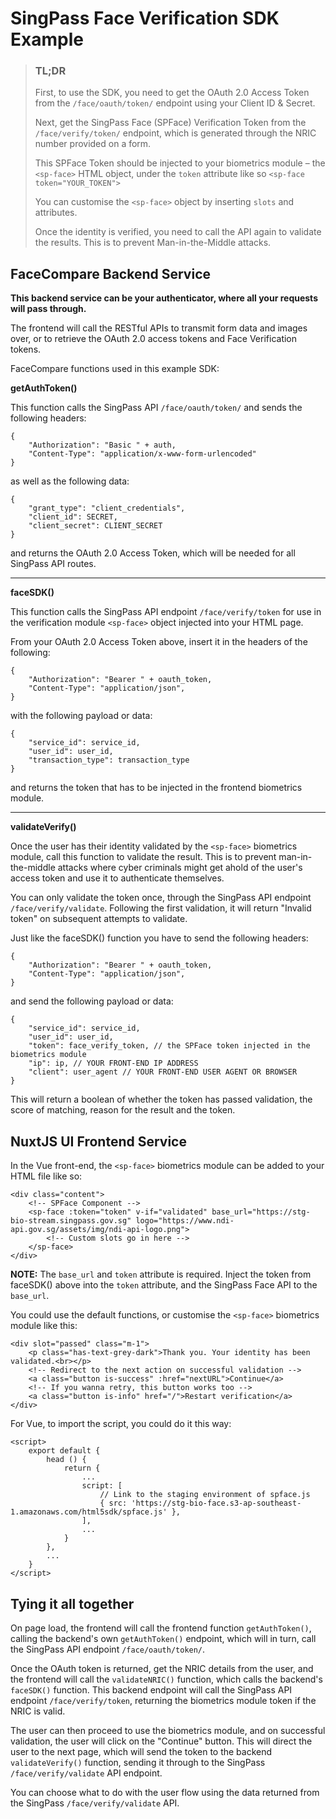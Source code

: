 # SingPass Face Verification SDK Example

> ### TL;DR
> 
> First, to use the SDK, you need to get the OAuth 2.0 Access Token from the `/face/oauth/token/` endpoint using your Client ID & Secret.
> 
> Next, get the SingPass Face (SPFace) Verification Token from the `/face/verify/token/` endpoint, which is generated through the NRIC number provided on a form. 
> 
> This SPFace Token should be injected to your biometrics module – the `<sp-face>` HTML object, under the `token` attribute like so `<sp-face token="YOUR_TOKEN">`
> 
> You can customise the `<sp-face>` object by inserting `slots` and attributes.
> 
> Once the identity is verified, you need to call the API again to validate the results. This is to prevent Man-in-the-Middle attacks.

## FaceCompare Backend Service

**This backend service can be your authenticator, where all your requests will pass through.**

The frontend will call the RESTful APIs to transmit form data and images over, or to retrieve the OAuth 2.0 access tokens and Face Verification tokens.


FaceCompare functions used in this example SDK:

**getAuthToken()**

This function calls the SingPass API `/face/oauth/token/` and sends the following headers:

```
{
    "Authorization": "Basic " + auth,
    "Content-Type": "application/x-www-form-urlencoded"
}
```
as well as the following data:

```
{
    "grant_type": "client_credentials",
    "client_id": SECRET,
    "client_secret": CLIENT_SECRET
}

```

and returns the OAuth 2.0 Access Token, which will be needed for all SingPass API routes.

****

**faceSDK()**

This function calls the SingPass API endpoint `/face/verify/token` for use in the verification module `<sp-face>` object injected into your HTML page.

From your OAuth 2.0 Access Token above, insert it in the headers of the following:

```
{
    "Authorization": "Bearer " + oauth_token,
    "Content-Type": "application/json",
}
```

with the following payload or data:

```
{
    "service_id": service_id,
    "user_id": user_id,
    "transaction_type": transaction_type
}

```
and returns the token that has to be injected in the frontend biometrics module.

****

**validateVerify()**

Once the user has their identity validated by the `<sp-face>` biometrics module, call this function to validate the result. This is to prevent man-in-the-middle attacks where cyber criminals might get ahold of the user's access token and use it to authenticate themselves.

You can only validate the token once, through the SingPass API endpoint `/face/verify/validate`. Following the first validation, it will return "Invalid token" on subsequent attempts to validate.

Just like the faceSDK() function you have to send the following headers:

```
{
    "Authorization": "Bearer " + oauth_token,
    "Content-Type": "application/json",
}
```

and send the following payload or data:

```
{
    "service_id": service_id,
    "user_id": user_id,
    "token": face_verify_token, // the SPFace token injected in the biometrics module
    "ip": ip, // YOUR FRONT-END IP ADDRESS
    "client": user_agent // YOUR FRONT-END USER AGENT OR BROWSER
}

```
This will return a boolean of whether the token has passed validation, the score of matching, reason for the result and the token.

## NuxtJS UI Frontend Service

In the Vue front-end, the `<sp-face>` biometrics module can be added to your HTML file like so:

```
<div class="content">
    <!-- SPFace Component -->
    <sp-face :token="token" v-if="validated" base_url="https://stg-bio-stream.singpass.gov.sg" logo="https://www.ndi-api.gov.sg/assets/img/ndi-api-logo.png">
        <!-- Custom slots go in here -->
    </sp-face>
</div>

```
**NOTE:** The `base_url` and `token` attribute is required. Inject the token from faceSDK() above into the `token` attribute, and the SingPass Face API to the `base_url`.

You could use the default functions, or customise the `<sp-face>` biometrics module like this:

```
<div slot="passed" class="m-1">
    <p class="has-text-grey-dark">Thank you. Your identity has been validated.<br></p>
    <!-- Redirect to the next action on successful validation -->
    <a class="button is-success" :href="nextURL">Continue</a>
    <!-- If you wanna retry, this button works too -->
    <a class="button is-info" href="/">Restart verification</a>
</div>

```

For Vue, to import the script, you could do it this way:

```
<script>
	export default {
		head () {
		    return {
		        ...
		        script: [
		            // Link to the staging environment of spface.js
		            { src: 'https://stg-bio-face.s3-ap-southeast-1.amazonaws.com/html5sdk/spface.js' },
		        ],
		        ...
		    }
		},
		...
	}
</script>
```

## Tying it all together

On page load, the frontend will call the frontend function `getAuthToken()`, calling the backend's own `getAuthToken()` endpoint, which will in turn, call the SingPass API endpoint `/face/oauth/token/`.

Once the OAuth token is returned, get the NRIC details from the user, and the frontend will call the `validateNRIC()` function, which calls the backend's `faceSDK()` function. This backend endpoint will call the SingPass API endpoint `/face/verify/token`, returning the biometrics module token if the NRIC is valid.

The user can then proceed to use the biometrics module, and on successful validation, the user will click on the "Continue" button. This will direct the user to the next page, which will send the token to the backend `validateVerify()` function, sending it through to the SingPass `/face/verify/validate` API endpoint.

You can choose what to do with the user flow using the data returned from the SingPass `/face/verify/validate` API.
